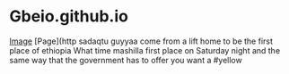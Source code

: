 # Gbeio.github.io

[Image](d.jpg)
[Page](http
sadaqtu guyyaa come from a 
lift home to be the first 
place of ethiopia What time mashilla 
first place on Saturday night and 
the same way that the government 
has to offer you want a 
#yellow 
